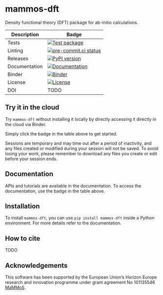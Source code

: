 # mammos-dft
Density functional theory (DFT) package for ab-initio calculations.


| Description   | Badge                                                                                                                                                                                    |
|---------------|------------------------------------------------------------------------------------------------------------------------------------------------------------------------------------------|
| Tests         | [![Test package](https://github.com/MaMMoS-project/mammos-dft/actions/workflows/test.yml/badge.svg)](https://github.com/MaMMoS-project/mammos-dft/actions/workflows/test.yml)        |
| Linting       | [![pre-commit.ci status](https://results.pre-commit.ci/badge/github/MaMMoS-project/mammos-dft/main.svg)](https://results.pre-commit.ci/latest/github/MaMMoS-project/mammos-dft/main) |
| Releases      | [![PyPI version](https://badge.fury.io/py/mammos-dft.svg)](https://badge.fury.io/py/mammos-dft)                                                                                      |
| Documentation | [![Documentation](https://img.shields.io/badge/Docs-mammos--project.github.io%2Fmammos-blue)](https://mammos-project.github.io/mammos/index.html)                                        |
| Binder        | [![Binder](https://mybinder.org/badge_logo.svg)](https://mybinder.org/v2/gh/mammos-project/mammos-dft/latest?urlpath=lab%2Ftree%2Fexamples)                                       |
| License       | [![License](https://img.shields.io/badge/License-MIT-blue.svg)](https://opensource.org/licenses/MIT)                                                                                     |
| DOI           | TODO                                                                                                                                                                                     |


## Try it in the cloud
Try `mammos-dft` without installing it locally by directly accessing it directly in the cloud
via Binder.

Simply click the badge in the table above to get started.

Sessions are temporary and may time out after a period of inactivity, and any files
created or modified during your session will not be saved.
To avoid losing your work, please remember to download any files you create or edit
before your session ends.

## Documentation

APIs and tutorials are available in the documentation. To access the documentation, use the badge in the table above.

## Installation

To install `mammos-dft`, you can use `pip install mammos-dft` inside a Python environment.
For more details refer to the documentation.

## How to cite

TODO

## Acknowledgements

This software has been supported by the European Union’s Horizon Europe research and innovation programme under grant agreement No 101135546 [MaMMoS](https://mammos-project.github.io/).
